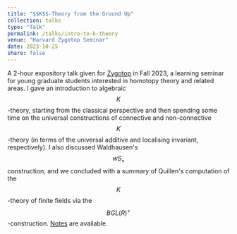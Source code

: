 ```yaml
---
title: "$$K$$-Theory from the Ground Up"
collection: talks
type: "Talk"
permalink: /talks/intro-to-k-theory
venue: "Harvard Zygotop Seminar"
date: 2023-10-25
share: false
---
```


A 2-hour expository talk given for [Zygotop](https://nataliesstewart.github.io/zygotop/) in Fall 2023, a learning seminar for young graduate students interested in homotopy theory and related areas. I gave an introduction to algebraic $$K$$-theory, starting from the classical perspective and then spending some time on the universal constructions of connective and non-connective $$K$$-theory (in terms of the universal additive and localising invariant, respectively). I also discussed Waldhausen's $$wS_\bullet$$ construction, and we concluded with a summary of Quillen's computation of the $$K$$-theory of finite fields via the $$BGL(R)^+$$-construction. [Notes](/files/k-theory-intro.pdf) are available.